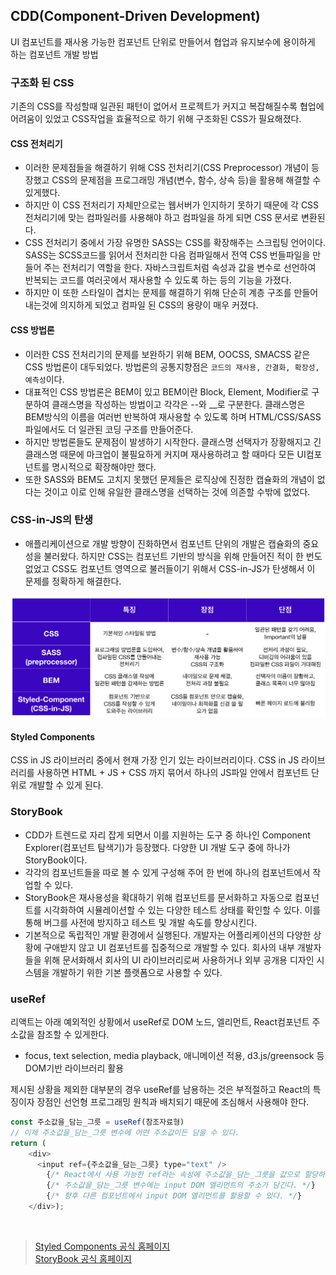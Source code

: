 ## CDD(Component-Driven Development)
UI 컴포넌트를 재사용 가능한 컴포넌트 단위로 만들어서 협업과 유지보수에 용이하게 하는 컴포넌트 개발 방법

### 구조화 된 CSS
기존의 CSS를 작성할때 일관된 패턴이 없어서 프로젝트가 커지고 복잡해질수록 협업에 어려움이 있었고 CSS작업을 효율적으로 하기 위해 구조화된 CSS가 필요해졌다.
#### CSS 전처리기
- 이러한 문제점들을 해결하기 위해 CSS 전처리기(CSS Preprocessor) 개념이 등장했고 CSS의 문제점을 프로그래밍 개념(변수, 함수, 상속 등)을 활용해 해결할 수 있게했다.
- 하지만 이 CSS 전처리기 자체만으로는 웹서버가 인지하기 못하기 때문에 각 CSS전처리기에 맞는 컴파일러를 사용해야 하고 컴파일을 하게 되면 CSS 문서로 변환된다.
- CSS 전처리기 중에서 가장 유명한 SASS는 CSS를 확장해주는 스크립팅 언어이다. SASS는 SCSS코드를 읽어서 전처리한 다음 컴파일해서 전역 CSS 번들파일을 만들어 주는 전처리기 역할을 한다. 자바스크립트처럼 속성과 값을 변수로 선언하여 반복되는 코드를 여러곳에서 재사용할 수 있도록 하는 등의 기능을 가졌다. 
- 하지만 이 또한 스타일이 겹치는 문제를 해결하기 위해 단순히 계층 구조를 만들어 내는것에 의지하게 되었고 컴파일 된 CSS의 용량이 매우 커졌다.
#### CSS 방법론
- 이러한 CSS 전처리기의 문제를 보완하기 위해 BEM, OOCSS, SMACSS 같은 CSS 방법론이 대두되었다. 방법론의 공통지향점은 `코드의 재사용, 간결화, 확장성, 예측성`이다.
- 대표적인 CSS 방법론은 BEM이 있고 BEM이란 Block, Element, Modifier로 구분하여 클래스명을 작성하는 방법이고 각각은 --와 __로 구분한다. 클래스명은 BEM방식의 이름을 여러번 반복하여 재사용할 수 있도록 하며 HTML/CSS/SASS 파일에서도 더 일관된 코딩 구조를 만들어준다.
- 하지만 방법론들도 문제점이 발생하기 시작한다. 클래스명 선택자가 장황해지고 긴 클래스명 때문에 마크업이 불필요하게 커지며 재사용하려고 할 때마다 모든 UI컴포넌트를 명시적으로 확장해야만 했다.
- 또한 SASS와 BEM도 고치지 못했던 문제들은 로직상에 진정한 캡슐화의 개념이 없다는 것이고 이로 인해 유일한 클래스명을 선택하는 것에 의존할 수밖에 없었다.
### CSS-in-JS의 탄생
- 애플리케이션으로 개발 방향이 진화하면서 컴포넌트 단위의 개발은 캡슐화의 중요성을 불러왔다. 하지만 CSS는 컴포넌트 기반의 방식을 위해 만들어진 적이 한 번도 없었고 CSS도 컴포넌트 영역으로 불러들이기 위해서 CSS-in-JS가 탄생해서 이 문제를 정확하게 해결한다.

![css 방법론들의 특장점](./../assets/cdd.png)

#### Styled Components
CSS in JS 라이브러리 중에서 현재 가장 인기 있는 라이브러리이다. CSS in JS 라이브러리를 사용하면 HTML + JS + CSS 까지 묶어서 하나의 JS파일 안에서 컴포넌트 단위로 개발할 수 있게 된다.



### StoryBook
- CDD가 트렌드로 자리 잡게 되면서 이를 지원하는 도구 중 하나인 Component Explorer(컴포넌트 탐색기)가 등장했다. 다양한 UI 개발 도구 중에 하나가 StoryBook이다.
- 각각의 컴포넌트들을 따로 볼 수 있게 구성해 주어 한 번에 하나의 컴포넌트에서 작업할 수 있다.
- StoryBook은 재사용성을 확대하기 위해 컴포넌트를 문서화하고 자동으로 컴포넌트를 시각화하여 시뮬레이션할 수 있는 다양한 테스트 상태를 확인할 수 있다. 이를 통해 버그를 사전에 방지하고 테스트 및 개발 속도를 향상시킨다.
- 기본적으로 독립적인 개발 환경에서 실행된다. 개발자는 어플리케이션의 다양한 상황에 구애받지 않고 UI 컴포넌트를 집중적으로 개발할 수 있다. 회사의 내부 개발자들을 위해 문서화해서 회사의 UI 라이브러리로써 사용하거나 외부 공개용 디자인 시스템을 개발하기 위한 기본 플랫폼으로 사용할 수 있다.



### useRef
리액트는 아래 예외적인 상황에서 useRef로 DOM 노드, 엘리먼트, React컴포넌트 주소값을 참조할 수 있게한다.
- focus, text selection, media playback, 애니메이션 적용, d3.js/greensock 등 DOM기반 라이브러리 활용

제시된 상황을 제외한 대부분의 경우 useRef를 남용하는 것은 부적절하고 React의 특징이자 장점인 선언형 프로그래밍 원칙과 배치되기 때문에 조심해서 사용해야 한다.

```js
const 주소값을_담는_그릇 = useRef(참조자료형)
// 이제 주소값을_담는_그릇 변수에 어떤 주소값이든 담을 수 있다.
return (
    <div>
      <input ref={주소값을_담는_그릇} type="text" />
        {/* React에서 사용 가능한 ref라는 속성에 주소값을_담는_그릇을 값으로 할당하면*/}
        {/* 주소값을_담는_그릇 변수에는 input DOM 엘리먼트의 주소가 담긴다. */}
        {/* 향후 다른 컴포넌트에서 input DOM 엘리먼트를 활용할 수 있다. */}
    </div>);
```
<br>

>[Styled Components 공식 홈페이지](https://styled-components.com/)<br>
[StoryBook 공식 홈페이지](https://storybook.js.org/)